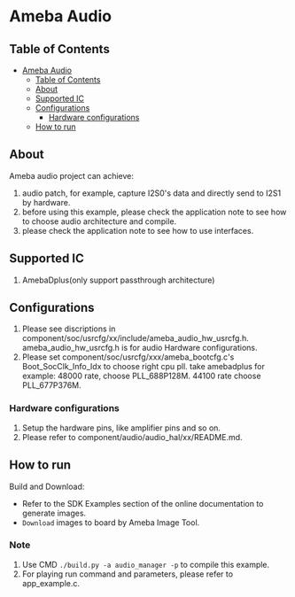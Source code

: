 # Ameba Audio

## Table of Contents

- [Ameba Audio](#ameba-audio)
	- [Table of Contents](#table-of-contents)
	- [About ](#about-)
	- [Supported IC ](#supported-ic-)
	- [Configurations ](#configurations-)
		- [Hardware configurations](#hardware-configurations)
	- [How to run ](#how-to-run-)

## About <a name = "about"></a>

Ameba audio project can achieve:
1. audio patch, for example, capture I2S0's data and directly send to I2S1 by hardware.
2. before using this example, please check the application note to see how to choose audio architecture and compile.
3. please check the application note to see how to use interfaces.

## Supported IC <a name = "supported-ic"></a>
1. AmebaDplus(only support passthrough architecture)

## Configurations <a name = "configurations"></a>

1. Please see discriptions in component/soc/usrcfg/xx/include/ameba_audio_hw_usrcfg.h.
ameba_audio_hw_usrcfg.h is for audio Hardware configurations.
2. Please set component/soc/usrcfg/xxx/ameba_bootcfg.c's Boot_SocClk_Info_Idx to choose right cpu pll.
take amebadplus for example: 48000 rate, choose PLL_688P128M. 44100 rate choose PLL_677P376M.

### Hardware configurations

1. Setup the hardware pins, like amplifier pins and so on.
2. Please refer to component/audio/audio_hal/xx/README.md.

## How to run <a name = "How to run"></a>

Build and Download:
   * Refer to the SDK Examples section of the online documentation to generate images.
   * `Download` images to board by Ameba Image Tool.

### Note

1. Use CMD `./build.py -a audio_manager -p` to compile this example.
2. For playing run command and parameters, please refer to app_example.c.